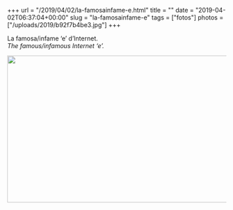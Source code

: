 +++
url = "/2019/04/02/la-famosainfame-e.html"
title = ""
date = "2019-04-02T06:37:04+00:00"
slug = "la-famosainfame-e"
tags = ["fotos"]
photos = ["/uploads/2019/b92f7b4be3.jpg"]
+++

La famosa/infame ‘e’ d’Internet.<br>
<i>The famous/infamous Internet ‘e’.</i>


<img src="/uploads/2019/b92f7b4be3.jpg" width="600" height="337" alt="" />
